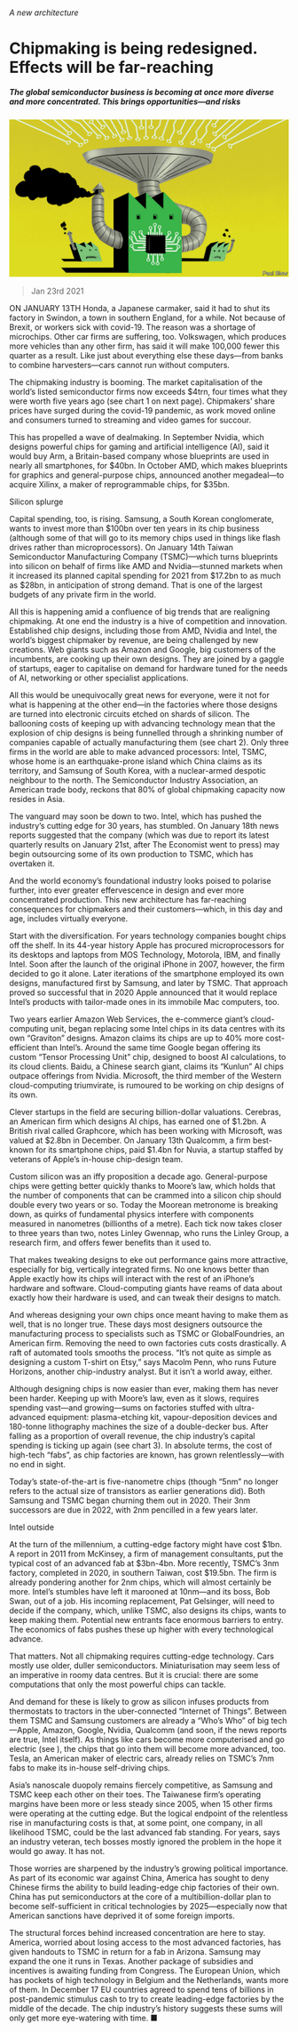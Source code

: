###### A new architecture

# Chipmaking is being redesigned. Effects will be far-reaching 

##### The global semiconductor business is becoming at once more diverse and more concentrated. This brings opportunities—and risks 

![image](images/20210123_WBD002_1.jpg) 

> Jan 23rd 2021 


ON JANUARY 13TH Honda, a Japanese carmaker, said it had to shut its factory in Swindon, a town in southern England, for a while. Not because of Brexit, or workers sick with covid-19. The reason was a shortage of microchips. Other car firms are suffering, too. Volkswagen, which produces more vehicles than any other firm, has said it will make 100,000 fewer this quarter as a result. Like just about everything else these days—from banks to combine harvesters—cars cannot run without computers.


The chipmaking industry is booming. The market capitalisation of the world’s listed semiconductor firms now exceeds $4trn, four times what they were worth five years ago (see chart 1 on next page). Chipmakers’ share prices have surged during the covid-19 pandemic, as work moved online and consumers turned to streaming and video games for succour.



This has propelled a wave of dealmaking. In September Nvidia, which designs powerful chips for gaming and artificial intelligence (AI), said it would buy Arm, a Britain-based company whose blueprints are used in nearly all smartphones, for $40bn. In October AMD, which makes blueprints for graphics and general-purpose chips, announced another megadeal—to acquire Xilinx, a maker of reprogrammable chips, for $35bn.

Silicon splurge


Capital spending, too, is rising. Samsung, a South Korean conglomerate, wants to invest more than $100bn over ten years in its chip business (although some of that will go to its memory chips used in things like flash drives rather than microprocessors). On January 14th Taiwan Semiconductor Manufacturing Company (TSMC)—which turns blueprints into silicon on behalf of firms like AMD and Nvidia—stunned markets when it increased its planned capital spending for 2021 from $17.2bn to as much as $28bn, in anticipation of strong demand. That is one of the largest budgets of any private firm in the world.


All this is happening amid a confluence of big trends that are realigning chipmaking. At one end the industry is a hive of competition and innovation. Established chip designs, including those from AMD, Nvidia and Intel, the world’s biggest chipmaker by revenue, are being challenged by new creations. Web giants such as Amazon and Google, big customers of the incumbents, are cooking up their own designs. They are joined by a gaggle of startups, eager to capitalise on demand for hardware tuned for the needs of AI, networking or other specialist applications.


All this would be unequivocally great news for everyone, were it not for what is happening at the other end—in the factories where those designs are turned into electronic circuits etched on shards of silicon. The ballooning costs of keeping up with advancing technology mean that the explosion of chip designs is being funnelled through a shrinking number of companies capable of actually manufacturing them (see chart 2). Only three firms in the world are able to make advanced processors: Intel, TSMC, whose home is an earthquake-prone island which China claims as its territory, and Samsung of South Korea, with a nuclear-armed despotic neighbour to the north. The Semiconductor Industry Association, an American trade body, reckons that 80% of global chipmaking capacity now resides in Asia.


The vanguard may soon be down to two. Intel, which has pushed the industry’s cutting edge for 30 years, has stumbled. On January 18th news reports suggested that the company (which was due to report its latest quarterly results on January 21st, after The Economist went to press) may begin outsourcing some of its own production to TSMC, which has overtaken it.


And the world economy’s foundational industry looks poised to polarise further, into ever greater effervescence in design and ever more concentrated production. This new architecture has far-reaching consequences for chipmakers and their customers—which, in this day and age, includes virtually everyone.


Start with the diversification. For years technology companies bought chips off the shelf. In its 44-year history Apple has procured microprocessors for its desktops and laptops from MOS Technology, Motorola, IBM, and finally Intel. Soon after the launch of the original iPhone in 2007, however, the firm decided to go it alone. Later iterations of the smartphone employed its own designs, manufactured first by Samsung, and later by TSMC. That approach proved so successful that in 2020 Apple announced that it would replace Intel’s products with tailor-made ones in its immobile Mac computers, too.


Two years earlier Amazon Web Services, the e-commerce giant’s cloud-computing unit, began replacing some Intel chips in its data centres with its own “Graviton” designs. Amazon claims its chips are up to 40% more cost-efficient than Intel’s. Around the same time Google began offering its custom “Tensor Processing Unit” chip, designed to boost AI calculations, to its cloud clients. Baidu, a Chinese search giant, claims its “Kunlun” AI chips outpace offerings from Nvidia. Microsoft, the third member of the Western cloud-computing triumvirate, is rumoured to be working on chip designs of its own.


Clever startups in the field are securing billion-dollar valuations. Cerebras, an American firm which designs AI chips, has earned one of $1.2bn. A British rival called Graphcore, which has been working with Microsoft, was valued at $2.8bn in December. On January 13th Qualcomm, a firm best-known for its smartphone chips, paid $1.4bn for Nuvia, a startup staffed by veterans of Apple’s in-house chip-design team.


Custom silicon was an iffy proposition a decade ago. General-purpose chips were getting better quickly thanks to Moore’s law, which holds that the number of components that can be crammed into a silicon chip should double every two years or so. Today the Moorean metronome is breaking down, as quirks of fundamental physics interfere with components measured in nanometres (billionths of a metre). Each tick now takes closer to three years than two, notes Linley Gwennap, who runs the Linley Group, a research firm, and offers fewer benefits than it used to.


That makes tweaking designs to eke out performance gains more attractive, especially for big, vertically integrated firms. No one knows better than Apple exactly how its chips will interact with the rest of an iPhone’s hardware and software. Cloud-computing giants have reams of data about exactly how their hardware is used, and can tweak their designs to match.


And whereas designing your own chips once meant having to make them as well, that is no longer true. These days most designers outsource the manufacturing process to specialists such as TSMC or GlobalFoundries, an American firm. Removing the need to own factories cuts costs drastically. A raft of automated tools smooths the process. “It’s not quite as simple as designing a custom T-shirt on Etsy,” says Macolm Penn, who runs Future Horizons, another chip-industry analyst. But it isn’t a world away, either.


Although designing chips is now easier than ever, making them has never been harder. Keeping up with Moore’s law, even as it slows, requires spending vast—and growing—sums on factories stuffed with ultra-advanced equipment: plasma-etching kit, vapour-deposition devices and 180-tonne lithography machines the size of a double-decker bus. After falling as a proportion of overall revenue, the chip industry’s capital spending is ticking up again (see chart 3). In absolute terms, the cost of high-tech “fabs”, as chip factories are known, has grown relentlessly—with no end in sight.


Today’s state-of-the-art is five-nanometre chips (though “5nm” no longer refers to the actual size of transistors as earlier generations did). Both Samsung and TSMC began churning them out in 2020. Their 3nm successors are due in 2022, with 2nm pencilled in a few years later.

Intel outside


At the turn of the millennium, a cutting-edge factory might have cost $1bn. A report in 2011 from McKinsey, a firm of management consultants, put the typical cost of an advanced fab at $3bn-4bn. More recently, TSMC’s 3nm factory, completed in 2020, in southern Taiwan, cost $19.5bn. The firm is already pondering another for 2nm chips, which will almost certainly be more. Intel’s stumbles have left it marooned at 10nm—and its boss, Bob Swan, out of a job. His incoming replacement, Pat Gelsinger, will need to decide if the company, which, unlike TSMC, also designs its chips, wants to keep making them. Potential new entrants face enormous barriers to entry. The economics of fabs pushes these up higher with every technological advance.


That matters. Not all chipmaking requires cutting-edge technology. Cars mostly use older, duller semiconductors. Miniaturisation may seem less of an imperative in roomy data centres. But it is crucial: there are some computations that only the most powerful chips can tackle.


And demand for these is likely to grow as silicon infuses products from thermostats to tractors in the uber-connected “Internet of Things”. Between them TSMC and Samsung customers are already a “Who’s Who” of big tech—Apple, Amazon, Google, Nvidia, Qualcomm (and soon, if the news reports are true, Intel itself). As things like cars become more computerised and go electric (see ), the chips that go into them will become more advanced, too. Tesla, an American maker of electric cars, already relies on TSMC’s 7nm fabs to make its in-house self-driving chips.


Asia’s nanoscale duopoly remains fiercely competitive, as Samsung and TSMC keep each other on their toes. The Taiwanese firm’s operating margins have been more or less steady since 2005, when 15 other firms were operating at the cutting edge. But the logical endpoint of the relentless rise in manufacturing costs is that, at some point, one company, in all likelihood TSMC, could be the last advanced fab standing. For years, says an industry veteran, tech bosses mostly ignored the problem in the hope it would go away. It has not.


Those worries are sharpened by the industry’s growing political importance. As part of its economic war against China, America has sought to deny Chinese firms the ability to build leading-edge chip factories of their own. China has put semiconductors at the core of a multibillion-dollar plan to become self-sufficient in critical technologies by 2025—especially now that American sanctions have deprived it of some foreign imports.


The structural forces behind increased concentration are here to stay. America, worried about losing access to the most advanced factories, has given handouts to TSMC in return for a fab in Arizona. Samsung may expand the one it runs in Texas. Another package of subsidies and incentives is awaiting funding from Congress. The European Union, which has pockets of high technology in Belgium and the Netherlands, wants more of them. In December 17 EU countries agreed to spend tens of billions in post-pandemic stimulus cash to try to create leading-edge factories by the middle of the decade. The chip industry’s history suggests these sums will only get more eye-watering with time. ■

